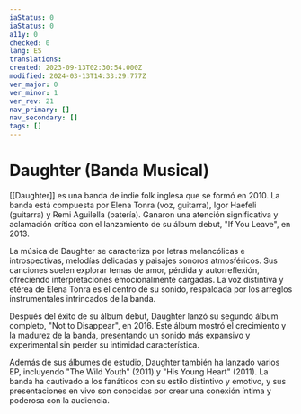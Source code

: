 ```yaml
---
iaStatus: 0
iaStatus: 0
a11y: 0
checked: 0
lang: ES
translations: 
created: 2023-09-13T02:30:54.000Z
modified: 2024-03-13T14:33:29.777Z
ver_major: 0
ver_minor: 1
ver_rev: 21
nav_primary: []
nav_secondary: []
tags: []
---
```

# Daughter (Banda Musical)

[[Daughter]] es una banda de indie folk inglesa que se formó en 2010. La banda está compuesta por Elena Tonra (voz, guitarra), Igor Haefeli (guitarra) y Remi Aguilella (batería). Ganaron una atención significativa y aclamación crítica con el lanzamiento de su álbum debut, "If You Leave", en 2013.

La música de Daughter se caracteriza por letras melancólicas e introspectivas, melodías delicadas y paisajes sonoros atmosféricos. Sus canciones suelen explorar temas de amor, pérdida y autorreflexión, ofreciendo interpretaciones emocionalmente cargadas. La voz distintiva y etérea de Elena Tonra es el centro de su sonido, respaldada por los arreglos instrumentales intrincados de la banda.

Después del éxito de su álbum debut, Daughter lanzó su segundo álbum completo, "Not to Disappear", en 2016. Este álbum mostró el crecimiento y la madurez de la banda, presentando un sonido más expansivo y experimental sin perder su intimidad característica.

Además de sus álbumes de estudio, Daughter también ha lanzado varios EP, incluyendo "The Wild Youth" (2011) y "His Young Heart" (2011). La banda ha cautivado a los fanáticos con su estilo distintivo y emotivo, y sus presentaciones en vivo son conocidas por crear una conexión íntima y poderosa con la audiencia.